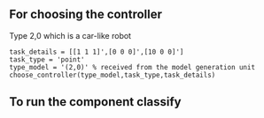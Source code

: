 
## For choosing the controller 
Type 2,0 which is a car-like robot 
```
task_details = [[1 1 1]',[0 0 0]',[10 0 0]']
task_type = 'point'
type_model = '(2,0)' % received from the model generation unit
choose_controller(type_model,task_type,task_details)
```

## To run the component classify 

